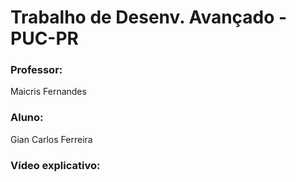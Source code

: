 # Trabalho de Desenv. Avançado - PUC-PR

### Professor:
Maicris Fernandes

### Aluno:
Gian Carlos Ferreira

### Vídeo explicativo: 

